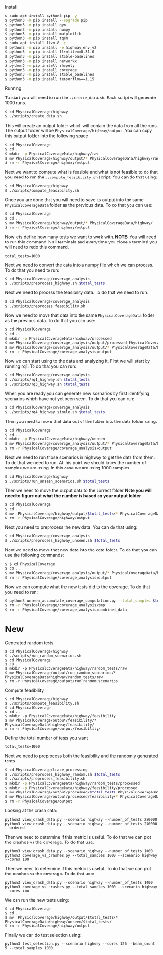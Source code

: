 <!-- # PhysicalStack

Below is the artifact for the paper.

## Installation

To install the simulator you need to do:

```bash
$ sudo apt install python3-pip -y
$ python3 -m pip install --upgrade pip
$ python3 -m pip install gym
$ python3 -m pip install numpy
$ python3 -m pip install matplotlib
$ python3 -m pip install tqdm
$ sudo apt install llvm-8
$ python3 -m pip install -e highway_env_v2
$ python3 -m pip install llvmlite==0.31.0
$ python3 -m pip install -e rl_agents_v2
$ python3 -m pip install networkx
```

Next run the following:
```bash
$ mkdir ~/Desktop/output
$ python3 main.py --environment_vehicles 10 --save_name test.txt
```

If this works you are ready to create the data

## Creating Data

You can create data using

```bash
$ cd highway
$ ./create_data.sh
```

This will save the data into you output folder

## Processing the data

Here we will explain how we converted the data

### Converting to Numpy array

First we need to convert the data into a numpy format. To do that you can run the following. For highwayEnv you need to run:
```bash
$ python3 pre_process_data.py --steering_angle 30 --max_distance=30 --accuracy 5 --total_samples 100000 --scenario highway --beam_count 1
$ python3 pre_process_data.py --steering_angle 30 --max_distance=30 --accuracy 5 --total_samples 100000 --scenario highway --beam_count 2
$ python3 pre_process_data.py --steering_angle 30 --max_distance=30 --accuracy 5 --total_samples 100000 --scenario highway --beam_count 3
$ python3 pre_process_data.py --steering_angle 30 --max_distance=30 --accuracy 5 --total_samples 100000 --scenario highway --beam_count 4
$ python3 pre_process_data.py --steering_angle 30 --max_distance=30 --accuracy 5 --total_samples 100000 --scenario highway --beam_count 5
$ python3 pre_process_data.py --steering_angle 30 --max_distance=30 --accuracy 5 --total_samples 100000 --scenario highway --beam_count 10
```

Next to convert beamng you need to run:
```bash
$ python3 pre_process_data.py --steering_angle 33 --max_distance=45 --accuracy 5 --total_samples -1 --scenario beamng --beam_count 1
$ python3 pre_process_data.py --steering_angle 33 --max_distance=45 --accuracy 5 --total_samples -1 --scenario beamng --beam_count 2
$ python3 pre_process_data.py --steering_angle 33 --max_distance=45 --accuracy 5 --total_samples -1 --scenario beamng --beam_count 3
$ python3 pre_process_data.py --steering_angle 33 --max_distance=45 --accuracy 5 --total_samples -1 --scenario beamng --beam_count 4
$ python3 pre_process_data.py --steering_angle 33 --max_distance=45 --accuracy 5 --total_samples -1 --scenario beamng --beam_count 5
$ python3 pre_process_data.py --steering_angle 33 --max_distance=45 --accuracy 5 --total_samples -1 --scenario beamng --beam_count 10
```

You will then need to move the output into the `highway/numpy_data` folder.

### Answering the research questions

To answer the research questions you need to run the following:

RQ1
```
$ python3 rq1_compute.py --steering_angle 30 --beam_count -1 --max_distance=30 --accuracy 5 --total_samples 100000 --scenario highway --cores 8
$ python3 rq1_compute.py --steering_angle 33 --beam_count -1 --max_distance=45 --accuracy 5 --total_samples 2000 --scenario beamng --cores 8 
```

RQ2
```
$ python3 rq2_compute.py
```

RQ3
```
$ python3 rq3_compute.py --steering_angle 30 --beam_count 3 --max_distance=30 --accuracy 5 --total_samples 100000 --scenario highway --cores 64
$ python3 rq3_compute.py --steering_angle 33 --beam_count 3 --max_distance=45 --accuracy 5 --total_samples 2000 --scenario beamng --cores 64
```

Computing the number of unique crashes
```
python3 rq3_compute_unique_crash_count.py --steering_angle 30 --beam_count 3 --max_distance=30 --accuracy 5 --total_samples 100000 --scenario highway --cores 10
python3 rq3_compute_unique_crash_count.py --steering_angle 33 --beam_count 3 --max_distance=45 --accuracy 5 --total_samples 2000 --scenario beamng --cores 10
```


Latest update -->

Install
```bash
$ sudo apt install python3-pip -y
$ python3 -m pip install --upgrade pip
$ python3 -m pip install gym
$ python3 -m pip install numpy
$ python3 -m pip install matplotlib
$ python3 -m pip install tqdm
$ sudo apt install llvm-8 -y
$ python3 -m pip install -e highway_env_v2
$ python3 -m pip install llvmlite==0.31.0
$ python3 -m pip install stable-baselines
$ python3 -m pip install networkx
$ python3 -m pip install shapely
$ python3 -m pip install coverage
$ python3 -m pip install stable_baselines
$ python3 -m pip install tensorflow==1.15
```

Running

To start you will need to run the `./create_data.sh`. Each script will generate 1000 runs.
```bash
$ cd PhysicalCoverage/highway
$ ./scripts/create_data.sh
```

This will create an output folder which will contain the data from all the runs. The output folder will be `PhysicalCoverage/highway/output`. You can copy this output folder into the following space
```bash
$ cd PhysicalCoverage
$ cd ..
$ mkdir -p PhysicalCoverageData/highway/raw
$ mv PhysicalCoverage/highway/output/* PhysicalCoverageData/highway/raw
$ rm -r PhysicalCoverage/highway/output
```

Next we want to compute what is feasible and what is not feasible to do that you need to run the `./compute_feasibility.sh` script. You can do that using:
```bash
$ cd PhysicalCoverage/highway
$ ./scripts/compute_feasibility.sh
```

Once you are done that you will need to save its output into the same `PhysicalCoverageData` folder as the previous data. To do that you can use:
```bash
$ cd PhysicalCoverage
$ cd ..
$ mv PhysicalCoverage/highway/output/* PhysicalCoverageData/highway/
$ rm -r PhysicalCoverage/highway/output
```

Now lets define how many tests we want to work with. **NOTE:** You will need to run this command in all terminals and every time you close a terminal you will need to redo this command.
```
total_tests=1000
```

Next we need to convert the data into a numpy file which we can process. To do that you need to run:
```bash
$ cd PhysicalCoverage/coverage_analysis 
$ ./scripts/preprocess_highway.sh $total_tests
```

Next we need to process the feasibility data. To do that we need to run:
```bash
$ cd PhysicalCoverage/coverage_analysis
$ ./scripts/preprocess_feasibility.sh
```

Now we need to move that data into the same `PhysicalCoverageData` folder as the previous data. To do that you can use:
```bash
$ cd PhysicalCoverage
$ cd ..
$ mkdir -p PhysicalCoverageData/highway/processed
$ mv PhysicalCoverage/coverage_analysis/output/processed PhysicalCoverageData/highway/feasibility
$ mv PhysicalCoverage/coverage_analysis/output/* PhysicalCoverageData/highway/processed
$ rm -r PhysicalCoverage/coverage_analysis/output
```

Now we can start using to the data and analyzing it. First we will start by running rq1. To do that you can run:
```bash
$ cd PhysicalCoverage/coverage_analysis
$ ./scripts/rq1_highway.sh $total_tests
$ ./scripts/rq3_highway.sh $total_tests
```

When you are ready you can generate new scenarios by first identifying scenarios which have not yet been seen. To do that you can run:
```bash
$ cd PhysicalCoverage/coverage_analysis
$ ./scripts/rq4_highway_single.sh $total_tests
```

Then you need to move that data out of the folder into the data folder using:
```bash
$ cd PhysicalCoverage
$ cd ..
$ mkdir -p PhysicalCoverageData/highway/unseen
$ mv PhysicalCoverage/coverage_analysis/output/* PhysicalCoverageData/highway/unseen
$ rm -r PhysicalCoverage/coverage_analysis/output
```

Next we need to run those scenarios in highway to get the data from them. To do that we need to run. At this point we should know the number of samples we are using. In this case we are using 1000 samples.
```bash
$ cd PhysicalCoverage/highway
$ ./scripts/run_unseen_scenarios.sh $total_tests
```

Then we need to move the output data to the correct folder **Note you will need to figure out what the number is based on your output folder**
```bash
$ cd PhysicalCoverage
$ cd ..
$ mv  PhysicalCoverage/highway/output/$total_tests/* PhysicalCoverageData/highway/unseen/$total_tests/
$ rm -r PhysicalCoverage/highway/output
```

Next you need to preprocess the new data. You can do that using:
```bash
$ cd PhysicalCoverage/coverage_analysis
$ ./scripts/preprocess_highway_unseen.sh $total_tests
```

Next we need to move that new data into the data folder. To do that you can use the following commands:
```bash
$ $ cd PhysicalCoverage
$ cd ..
$ mv PhysicalCoverage/coverage_analysis/output/* PhysicalCoverageData/highway/unseen/$total_tests/processed
$ rm -r PhysicalCoverage/coverage_analysis/output
```

Now we can compute what the new tests did to the coverage. To do that you need to run:
```bash
$ python3 unseen_accumulate_coverage_computation.py --total_samples $total_tests --scenario highway --cores 100
$ rm -r PhysicalCoverage/coverage_analysis/tmp
$ rm -r PhysicalCoverage/coverage_analysis/combined_data 
```





# New






Generated random tests
```
$ cd PhysicalCoverage/highway
$ ./scripts/run_random_scenarios.sh
$ cd PhysicalCoverage
$ cd ..
$ mkdir -p PhysicalCoverageData/highway/random_tests/raw
$ mv PhysicalCoverage/output/run_random_scenarios/* PhysicalCoverageData/highway/random_tests/raw
$ rm -r PhysicalCoverage/output/run_random_scenarios
```

Compute feasibility
```
$ cd PhysicalCoverage/highway
$ ./scripts/compute_feasibility.sh
$ cd PhysicalCoverage
$ cd ..
$ mkdir -p PhysicalCoverageData/highway/feasibility
$ mv PhysicalCoverage/output/feasibility/* PhysicalCoverageData/highway/feasibility/
$ rm -r PhysicalCoverage/output/feasibility/
```

Define the total number of tests you want
```
total_tests=1000
```

Next we need to preprocess both the feasibility and the randomly generated tests
```bash
$ cd PhysicalCoverage/trace_processing 
$ ./scripts/preprocess_highway_random.sh $total_tests
$ ./scripts/preprocess_feasibility.sh
$ mkdir -p PhysicalCoverageData/highway/random_tests/processed
$ mkdir -p PhysicalCoverageData/highway/feasibility/processed
$ mv PhysicalCoverage/output/processed/$total_tests PhysicalCoverageData/highway/random_tests/processed/$total_tests
$ mv PhysicalCoverage/output/processed/feasibility/* PhysicalCoverageData/highway/feasibility/processed
$ rm -r PhysicalCoverage/output
```

Looking at the crash data:
```
python3 view_crash_data.py --scenario highway --number_of_tests 250000
python3 view_crash_data.py --scenario highway --number_of_tests 250000 --ordered
```

Then we need to determine if this metric is useful. To do that we can plot the crashes vs the coverage. To do that use:
```
python3 view_crash_data.py --scenario highway --number_of_tests 1000
python3 coverage_vs_crashes.py --total_samples 1000 --scenario highway --cores 100
```

Then we need to determine if this metric is useful. To do that we can plot the crashes vs the coverage. To do that use:
```
python3 view_crash_data.py --scenario highway --number_of_tests 1000
python3 coverage_vs_crashes.py --total_samples 1000 --scenario highway --cores 100
```

We can run the new tests using:
```
$ cd PhysicalCoverage
$ cd ..
$ mv  PhysicalCoverage/highway/output/$total_tests/* PhysicalCoverageData/highway/unseen/$total_tests/
$ rm -r PhysicalCoverage/highway/output
```

Finally we can do test selection using:
```
python3 test_selection.py --scenario highway --cores 126 --beam_count 5 --total_samples 1000
```













